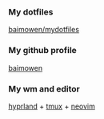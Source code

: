 ### My dotfiles

  

[baimowen/mydotfiles](https://github.com/baimowen/mydotfiles)

  

### My github profile

  

[baimowen](https://github.com/baimowen)

  

### My wm and editor

  

[hyprland](https://github.com/hyprwm/Hyprland) + [tmux](https://github.com/tmux/tmux) + [neovim](https://github.com/neovim/neovim)